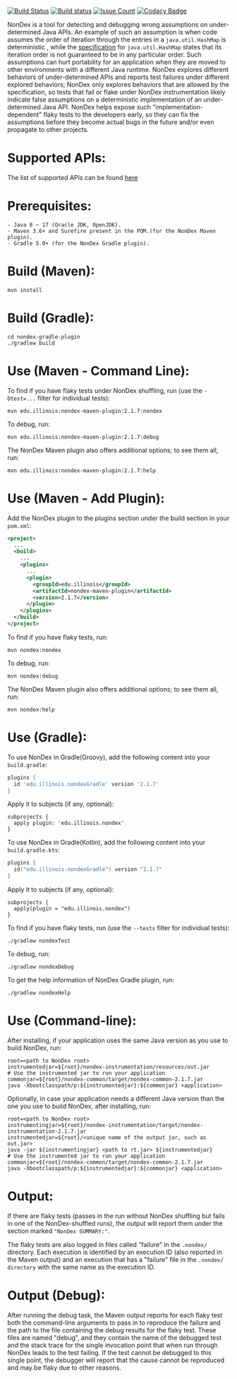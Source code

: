 [![Build Status](https://travis-ci.org/TestingResearchIllinois/NonDex.svg?branch=master)](https://travis-ci.org/TestingResearchIllinois/NonDex)
[![Build status](https://ci.appveyor.com/api/projects/status/7cw58oph5346xvm0/branch/master?svg=true)](https://ci.appveyor.com/project/alexgyori/nondex/branch/master)
[![Issue Count](https://codeclimate.com/github/TestingResearchIllinois/NonDex/badges/issue_count.svg)](https://codeclimate.com/github/TestingResearchIllinois/NonDex)
[![Codacy Badge](https://api.codacy.com/project/badge/Grade/4ef0b45fa77a4d58af5e23917c9bf5ae)](https://www.codacy.com/app/gyori/NonDex?utm_source=github.com&amp;utm_medium=referral&amp;utm_content=TestingResearchIllinois/NonDex&amp;utm_campaign=Badge_Grade)

NonDex is a tool for detecting and debugging wrong assumptions on under-determined Java APIs. An
example of such an assumption is when code assumes the order of iteration
through the entries in a `java.util.HashMap` is deterministic
, while the [specification](https://docs.oracle.com/javase/8/docs/api/java/util/HashMap.html) for `java.util.HashMap` states that its
iteration order is not guaranteed to be in any particular order. Such
assumptions can hurt portability for an application when they are moved to
other environments with a different Java runtime. NonDex explores different behaviors of 
under-determined APIs and reports test failures under different explored behaviors; 
NonDex only explores behaviors that are allowed by the specification, so tests that fail or flake under NonDex instrumentation likely indicate false assumptions on a deterministic implementation of an under-determined Java API. NonDex helps expose such "implementation-dependent" flaky tests to the developers early, so they can fix the assumptions before they
become actual bugs in the future and/or even propagate to other projects.

Supported APIs:
===============
The list of supported APIs can be found [here](https://github.com/TestingResearchIllinois/NonDex/wiki/Supported-APIs)

Prerequisites:
==============
    - Java 8 ~ 17 (Oracle JDK, OpenJDK).
    - Maven 3.6+ and Surefire present in the POM.(for the NonDex Maven plugin).
    - Gradle 5.0+ (for the NonDex Gradle plugin).


Build (Maven):
======

    mvn install

Build (Gradle):
======

    cd nondex-gradle-plugin
    ./gradlew build

Use (Maven - Command Line):
============

To find if you have flaky tests under NonDex shuffling, run (use the ``-Dtest=...`` filter for individual tests):

    mvn edu.illinois:nondex-maven-plugin:2.1.7:nondex

To debug, run:

    mvn edu.illinois:nondex-maven-plugin:2.1.7:debug
    
The NonDex Maven plugin also offers additional options; to see them all, run:

    mvn edu.illinois:nondex-maven-plugin:2.1.7:help

 
Use (Maven - Add Plugin):
============ 
Add the NonDex plugin to the plugins section under the build section in your `pom.xml`:

```xml
<project>
  ...
  <build>
    ...
    <plugins>
      ...
      <plugin>
        <groupId>edu.illinois</groupId>
        <artifactId>nondex-maven-plugin</artifactId>
        <version>2.1.7</version>
      </plugin>
    </plugins>
  </build>
</project>
```

To find if you have flaky tests, run:

    mvn nondex:nondex

To debug, run:

    mvn nondex:debug
    
The NonDex Maven plugin also offers additional options; to see them all, run:

    mvn nondex:help


Use (Gradle):
============

To use NonDex in Gradle(Groovy), add the following content into your `build.gradle`:

```groovy
plugins {
  id 'edu.illinois.nondexGradle' version '2.1.7'
}
```
Apply it to subjects (if any, optional):
```
subprojects {
  apply plugin: 'edu.illinois.nondex'
}
```

To use NonDex in Gradle(Kotlin), add the following content into your `build.gradle.kts`:
```kotlin
plugins {
  id("edu.illinois.nondexGradle") version "2.1.7"
}
```
Apply it to subjects (if any, optional):
```
subprojects {
  apply(plugin = "edu.illinois.nondex")
}
```

To find if you have flaky tests, run (use the ``--tests`` filter for individual tests):

    ./gradlew nondexTest

To debug, run:

    ./gradlew nondexDebug

To get the help information of NonDex Gradle plugin, run:

    ./gradlew nondexHelp


Use (Command-line):
===================

After installing, if your application uses the same Java version as you use to build NonDex, run:

    root=<path to NonDex root>
    instrumentedjar=${root}/nondex-instrumentation/resources/out.jar
    # Use the instrumented jar to run your application
    commonjar=${root}/nondex-common/target/nondex-common-2.1.7.jar
    java -Xbootclasspath/p:${instrumentedjar}:${commonjar} <application>

Optionally, in case your application needs a different Java version than the one you use to build NonDex, after installing, run:

    root=<path to NonDex root>
    instrumentingjar=${root}/nondex-instrumentation/target/nondex-instrumentation-2.1.7.jar
    instrumentedjar=${root}/<unique name of the output jar, such as out.jar>
    java -jar ${instrumentingjar} <path to rt.jar> ${instrumentedjar}
    # Use the instrumented jar to run your application
    commonjar=${root}/nondex-common/target/nondex-common-2.1.7.jar
    java -Xbootclasspath/p:${instrumentedjar}:${commonjar} <application>

Output:
=======

If there are flaky tests (passes in the run without NonDex shuffling but fails in one of the NonDex-shuffled runs), the output will report them under the section marked `"NonDex SUMMARY:"`.

The flaky tests are also logged in files called "failure" in the `.nondex/`
directory.  Each execution is identified by an execution ID (also reported in
the Maven output) and an execution that has a "failure" file in the `.nondex/ directory` with the same name as the execution ID.

Output (Debug):
===============

After running the debug task, the Maven output reports for each flaky test both the
command-line arguments to pass in to reproduce the failure and the path to the
file containing the debug results for the flaky test. These files are named
"debug", and they contain the name of the debugged test and the stack trace for
the single invocation point that when run through NonDex leads to the test
failing. If the test cannot be debugged to this single point, the debugger will report that the cause cannot be reproduced and may be
flaky due to other reasons.
